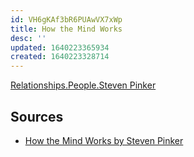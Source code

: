```yaml
---
id: VH6gKAf3bR6PUAwVX7xWp
title: How the Mind Works
desc: ''
updated: 1640223365934
created: 1640223328714
---
```


[Relationships.People.Steven Pinker](../../../MyDendronExistence/Relationships/People/Steven%20Pinker.md)

## Sources

* [How the Mind Works by Steven Pinker](https://www.goodreads.com/book/show/835623.How_the_Mind_Works)
